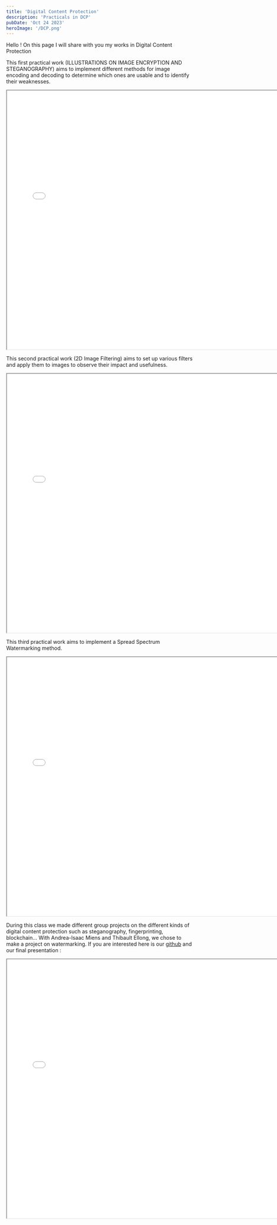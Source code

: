 ```yaml
---
title: 'Digital Content Protection'
description: 'Practicals in DCP'
pubDate: 'Oct 24 2023'
heroImage: '/DCP.png'
---
```



Hello ! On this page I will share with you my works in Digital Content Protection


This first practical work (ILLUSTRATIONS ON IMAGE ENCRYPTION AND STEGANOGRAPHY) aims to implement different methods for image encoding and decoding to determine which ones are usable and to identify their weaknesses.

<iframe height="700" src="/TP1DCP.pdf" width="740"></iframe> 




This second practical work (2D Image Filtering) aims to set up various filters and apply them to images to observe their impact and usefulness.


<iframe height="700" src="/TP2-DCP.pdf" width="740"></iframe> 



This third practical work aims to implement a Spread Spectrum Watermarking method.



<iframe height="700" src="/DCPTP3.pdf" width="740"></iframe> 




During  this class we made different group projects on the different kinds of digital content protection such as steganography, fingerprinting, blockchain...
With Andrea-Isaac Miens and Thibault Ellong, we chose to make  a project on watermarking. If you are interested here is our <a href="https://github.com/ThibaultEllong/Watermarking"> github</a> and our final presentation :

<iframe height="700" src="/Watermarked_merged.pdf" width="740"></iframe> 



